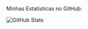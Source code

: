 
Minhas Estatísticas no GitHub:

![GitHub Stats](https://github-readme-stats.vercel.app/api?username=seu-usuario&show_icons=true&theme=radical)